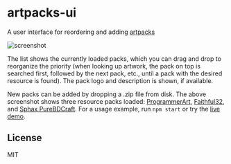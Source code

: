 # artpacks-ui

A user interface for reordering and adding [artpacks](https://github.com/deathcap/artpacks)

![screenshot](http://i.imgur.com/60PW8eB.png "Screenshot")

The list shows the currently loaded packs, which you can drag and drop
to reorganize the priority (when looking up artwork, the pack on top is
searched first, followed by the next pack, etc., until a pack with
the desired resource is found). The pack logo and description is shown,
if available.

New packs can be added by dropping a .zip file from disk. The above screenshot
shows three resource packs loaded:
[ProgrammerArt](https://github.com/deathcap/ProgrammerArt),
[Faithful32](https://github.com/smenes/Faithful32), and
[Sphax PureBDCraft](http://bdcraft.net/). For a usage example, run
`npm start` or try the [live demo](http://deathcap.github.io/artpacks-ui/).

## License

MIT

